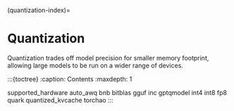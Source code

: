(quantization-index)=

# Quantization

Quantization trades off model precision for smaller memory footprint, allowing large models to be run on a wider range of devices.

:::{toctree}
:caption: Contents
:maxdepth: 1

supported_hardware
auto_awq
bnb
bitblas
gguf
inc
gptqmodel
int4
int8
fp8
quark
quantized_kvcache
torchao
:::
